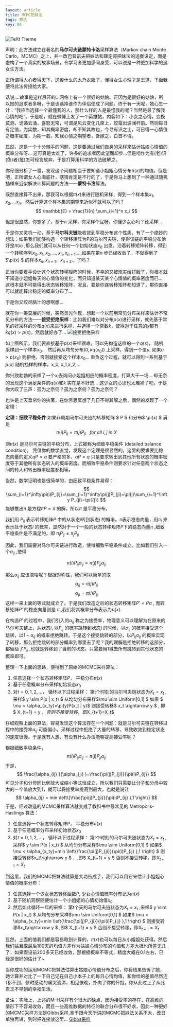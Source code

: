 ```yaml
---
layout: article
title: MCMC把妹法
tags: 算法
key: 00
---
```


![TeXt Theme](https://upload-images.jianshu.io/upload_images/3866322-f2a4d3e3eb465efa.png?imageMogr2/auto-orient/strip%7CimageView2)



声明：此方法建立在著名的**马尔可夫链蒙特卡洛**采样算法（Markov chain Monte Carlo，MCMC）之上，并一改巴普诺夫把妹法和薛定谔把妹法的送餐设定，而是虚构了一个真实的故事场景，令学习者更加感同身受，可以说是一种更加科学的追女生方法。

正所谓得人心者得天下，送餐什么的太乃衣服了，懂得女生心理才是王道，下面我便将此法传授给大家。

话说....故事是这样展开的...网络上有一个很好的姑娘。正因为是很好的姑娘，所以她的追求者多呀，于是该选择谁作为伴侣便成了问题。终于有一天呢，她心生一计：“我应当选择一个最懂我的人，那什么样的人是最懂我的呢？当然是最了解我心情的吧”。于是呢，就在微博上发了一个英雄帖，内容如下：小女之心情，变换莫测，诡谲云涌，喜怒无常，可谓是风云变化几席上，蛟鼋出波澜杆前。然则每日有定值，为实数，知其概率密度，却不知其故也，今寻有识之士，可日得一心情值之概率密度，为期一载，知我心情之期望者，吾嫁之，白首不悔。

显然，这是一个十分棘手的问题，这是要通过我们自身的采样来估计姑娘心情值的概率分布呀...
这可真是太难了，许多的追求者因此望而却步...但是咱作为有(老)识(色)者(批)怎可轻言放弃，于是打算用科学的方法破解之。

你仔细分析了一番，发现这个问题相当于要知道小姐姐心情分布$\pi(x)$的均值。但是吧，正所谓女人心海底针，瞎猜肯定是不行的了，于是你马上想到了一种通过随机抽样来近似解决计算问题的方法——**蒙特卡洛**算法。

既然直接算不出来，那我可以根据$\pi(x)$来进行随机采样，得到一个样本集$x_1,x_2,...x_n$，然后计算这个样本集的期望来近似不就可以了吗？
$$
\mathbb{E} =  \frac{1}{n} \sum_{i=1}^n x_i
$$

但是很显然，你想多了，基于$\pi$ 采样，你采样个屁呀，你懂少女心吗？还采样...

于是你又灵机一动，基于**马尔科夫链**能收敛到平稳分布这个性质，有了一个绝妙的想法：如果我们能够构造一个转移矩阵为P的马尔可夫链，使得该链的平稳分布恰好是$\pi(x)$ ,那么我们就可以从任何一个初始状态$x_0$ 出发，沿着转移矩阵转移，得到一个转移序列$x_0,x_1,x_2,...,x_n,x_{n+1}...$ ,如果在第$n$ 步已经收敛了，不就得到了$\pi(x) $ 的样本$x_n, x_{n+1}，x_{n+2} ...$ 了吗？

正当你要着手设计这个状态转移矩阵的时候，不幸的又被现实给打脸了，你根本就不知道小姐姐每天的心情值的变化，而只知道某天某个心情值的概率密度而已... 这根本就不可能得出状态转移矩阵，况且，要是你连转移矩阵都知道了，那你直接可以就能算出稳定的概率分布了...

于是你又绞尽脑汁的想啊想...

就在你一筹莫展的时候，突然灵光乍现，想起一个以前用常见分布采样来估计不常见分布的方法——**接受拒绝采样**：比如我们难以对分布$p(x)$进行采样，就先基于常见的好采样的分布$q(x)$来进行采样，并选择一个常数$k$，使得对于任意的$x$都有$kq(x) > p(x)$，然后就好办了...
![接受拒绝采样](https://upload-images.jianshu.io/upload_images/3866322-dfc47b5f22cbc5f2.png?imageMogr2/auto-orient/strip%7CimageView2/2/w/1240)

如上图所示，我们要直接基于$p(x)$采样很难，可以先构造这样的一个$q(x)$， 随机采样到一个样本$x_0$， 然后再从均匀分布$(0, kq(x_0))$ 上采样，得到一个值$u$, 如果$u > p(x_0)$ 则拒绝，否则就接受这个样本$x_0$... 重负这个过程，就可以得到一系列基于$p(x)$ 随机抽样的样本，x_0, x_1,x_2,...

你兴致勃勃的采样了一个$x_i$去询问小姐姐相应的概率密度，打算大干一场... 却无奈的发现这个满足条件的$q(x)$和$k$ 实在是不好选... 这少女的心思也太难猜了吧，于是你大叹了三声：孤为之奈何？孤为之奈何？孤为之奈何？

也许是上天垂帘你的执著，在你苦思冥想了几日不得其解之后，偶然的发现了一个定理：

**定理：细致平稳条件** 如果非周期马尔可夫链的转移矩阵 $ P $ 和分布$ \pi(x) $ 满足
$$
\pi(i)P_{ij}=\pi(j)P_{ji}  ~~~ for \ all  \  i,j  \ in \ X
$$

则$\pi(x)$ 是马尔可夫链的平稳分布，上式被称为细致平稳条件 (detailed balance condition)。
凭借你的数学直觉，发现这个定理是很显然的，这里的要求要比稳态向量的定义$qP=q$ 要严格的多，$qP=q$ 只是要求转出到其他所有状态的概率密度等于其他所有状态转入的概率密度。而细致平稳条件则要求针对任意两个状态之间的转入和转出概率密度都相等。

当然，数学证明也是很简单的，由细致平稳条件易得：
$$
\sum_{i=1}^\infty\pi(i)P_{ij}=\sum_{i=1}^\infty\pi(j)P_{ji}=\pi(j)\sum_{i=1}^\infty P_{ji}=\pi({j})
$$
能够推出$\pi$ 是方程$\pi P=\pi$ 的解，所以$\pi$ 是平稳分布。

我们用 $P_{ij}$ 表示转移矩阵$P$ 中的从状态$i$转到状态$j$ 的概率，$\pi$表示稳态向量，用$\pi_i$ 来表示处于状态$i$ 的概率，显然对于一个一般的状态转移矩阵$P$下的稳态向量$\pi$ ,细致平稳条件是不满足的，即 $\pi_iP_{ij}\neq \pi_jP_{ji}$

因此，我们需要对马尔可夫链进行改造，使得细致平稳条件成立。比如我们引入一个$\alpha_{ij}$ ,使得

$$
\pi(i)P_{ij}\alpha_{ij}=\pi(j)P_{ji}\alpha_{ji}
$$

那么$\alpha_{ij}$ 应该取啥呢？根据对称性，我们可以简单的取
$$\alpha_{ij}=\pi(j)P_{ji} $$
$$\alpha_{ji}=\pi(i)P_{ij}$$
这样一来上面的等式就成立了。于是我们改造之后的状态转移矩阵$P'=P \alpha$ , 而转移矩阵$P'$ 的稳态向量则是 $\pi$ ,我们将其概率分布表示为$p(x)$.

在构造$P'$ 的过程中，我们引入的$\alpha_{ij}$ 称之为接受率，物理意义可以理解为在原来的马尔可夫链上，从状态$i$, 以$P_{ij}$ 的概率跳转到状态$j$ 的时候，以$\alpha_{ij}$ 的概率接受这个跳转，以$1- \alpha_{ij}$ 的概率拒绝跳转。于是这个接受跳转的部分，以$P_{ij}\alpha_{ij}$ 的概率实现了转移，那么拒绝跳转的部分概率到哪里去了呢？我的理解是拒绝转移的这部分，都留给了$P_{ii}$ ,也就是转移到了当前的状态，只需要用1减去所有跳转到其他状态的概率即可。

整理一下上面的思路，便得到了原始的MCMC采样算法：
1. 任意选择一个状态转移矩阵$P$， 平稳分布$\pi(x)$
2. 基于任意概率分布采样初始状态$x_0$
3. 对$t=0,1,2,...$， 循环以下过程采样：
第t个时刻的马尔可夫链状态为$X_t=x_t$ ,采样$ y \sim P(x | x_t) $
从均匀分布采样$\mu \sim Uniform[0,1] $
如果 $ \mu  < \alpha_{x_ty}=\pi(y)P(x_t | y)$ 则接受转移$ x_t \rightarrow y $ , 即$ X_{t+1} = y $，
否则不接受转移，即$X_{t+1}=X_t$

仔细观察上面的算法，容易发现这个算法存在一个问题：就是马尔可夫链在转移过程中的接受率$\alpha_{ij}$ 可能偏小，采样过程中拒绝了大量的转移，导致收敛到稳定状态的速度很慢。于是就有人想，有没有什么办法能够提高接受率呢？

根据细致平稳条件，
$$
\pi(i)P_{ij}\alpha_{ij}=\pi(j)P_{ji}\alpha_{ji}
$$
于是，
$$
\frac{\alpha_{ij} }{\alpha_{ji} }=\frac{\pi(j)P_{ji}}{\pi(i)P_{ij}}
$$
可见分子和分母同比例放大或缩小等式恒成立，所以我们只需要让分子和分母中较大的一个值放大到1，就可以将接受率提高到最大，也就是说让
$$
\alpha_{ij} = min \left\{\frac{\pi(j)P_{ji}}{\pi(i)P_{ij} },1 \right\}
$$
于是，经过改造的MCMC采样算法就变成了教科书中最常见的 Metropolis-Hastings 算法：
1. 任意选择一个状态转移矩阵$P$， 平稳分布$\pi(x)$
2. 基于任意概率分布采样初始状态$x_0$
3. 对$t=0,1,2,...$， 循环以下过程采样：
第t个时刻的马尔可夫链状态为$X_t=x_t$ ,采样$ y \sim P(x | x_t) $
从均匀分布采样$\mu \sim Uniform[0,1] $
如果$ \mu < \alpha_{x_ty}=min \left\{\frac{\pi(j)P_{ji}}{\pi(i)P_{ij} },1 \right\} $ 则接受转移$x_t\rightarrow y $ ，,即$ X_{t+1} = y $
否则不接受转移，即$X_{t+1}=X_t$

到这里，我们的MCMC把妹法就算是大功告成了，我们可以用它来估计小姐姐心情值的概率分布：
1. 任意选择一个少女状态转移函数$P$, 少女心情值概率分布记为$\pi(x)$
2. 基于随机观察随便估计一个小姐姐的心情初始值$x_0$
3. 然后如此循环一年的采样：
第t个天的马尔可夫链状态为$X_t=x_t$ ,采样$ y \sim P(x | x_t) $
从均匀分布采样$\mu \sim Uniform[0,1] $
如果$ \mu < \alpha_{x_ty}=min \left\{\frac{\pi(j)P_{ji}}{\pi(i)P_{ij} },1 \right\} $ 则接受转移$x_t\rightarrow y $ ,即$ X_{t+1} = y $
否则不接受转移，即$X_{t+1}=X_t$

显然，上面的值我们都是容易取到计算的，$\pi(x)$也可以每日从小姐姐处获得。然后我们姑且取最后100天的均值方差作为姑娘心情分布的均值和方差大抵也所差无几了，如果假设前200多天已经收敛，那根据概率不等式，精度大概在0.1左右，已经是很好的估计了~

当你成功的运用MCMC把妹法估算出姑娘心情值分布之后，你将结果告诉了她，她计算并对比了一下自己记在自己小本子上的每日心情均值，和你给的差值尽然连1都不到，顿时感动的痛哭流涕，相见恨晚，扑向了你的怀抱，你从此过上了从此君王不早朝的幸福生活。

备注：实际上，上述的M-H采样有个很大的缺点，因为接受率的存在，在高维的情形下不容易收敛，而且一些高维数据的特征的联合分布很不好求，因此一种更好的MCMC采样方法是Gibbs采样,鉴于跟今天所讲的MCMC把妹法关系不大，改日单独再讲，到时把连接放这里... [Gibbs采样]()
